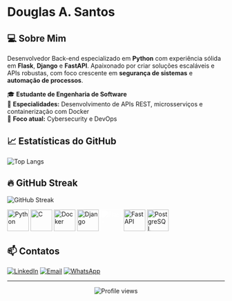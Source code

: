 # Douglas A. Santos

## 💻 Sobre Mim

Desenvolvedor Back-end especializado em **Python** com experiência sólida em **Flask**, **Django** e **FastAPI**. Apaixonado por criar soluções escaláveis e APIs robustas, com foco crescente em **segurança de sistemas** e **automação de processos**.

🎓 **Estudante de Engenharia de Software**  
🔧 **Especialidades:** Desenvolvimento de APIs REST, microsserviços e containerização com Docker  
🚀 **Foco atual:** Cybersecurity e DevOps

## 📈 Estatísticas do GitHub

![Top Langs](https://github-readme-stats.vercel.app/api/top-langs/?username=CodeByDouglas&layout=compact&theme=dark)

## 🔥 GitHub Streak

![GitHub Streak](https://streak-stats.demolab.com/?user=CodeByDouglas&theme=dark)

<p align="left">
  <img src="https://cdn.jsdelivr.net/gh/devicons/devicon/icons/python/python-original.svg" alt="Python" width="50" height="50"/>
  <img src="https://cdn.jsdelivr.net/gh/devicons/devicon/icons/c/c-original.svg" alt="C" width="50" height="50"/>
  <img src="https://cdn.jsdelivr.net/gh/devicons/devicon/icons/docker/docker-original.svg" alt="Docker" width="50" height="50"/>
  <img src="https://cdn.jsdelivr.net/gh/devicons/devicon/icons/django/django-plain.svg" alt="Django" width="50" height="50"/>
  <img src="https://cdn.jsdelivr.net/gh/devicons/devicon/icons/flask/flask-original.svg" alt="Flask" width="50" height="50" style="filter: brightness(0) invert(1);"/>
  <img src="https://cdn.jsdelivr.net/gh/devicons/devicon/icons/fastapi/fastapi-original.svg" alt="FastAPI" width="50" height="50"/>
  <img src="https://cdn.jsdelivr.net/gh/devicons/devicon/icons/postgresql/postgresql-original.svg" alt="PostgreSQL" width="50" height="50"/>
</p>

## 📫 Contatos

[![LinkedIn](https://img.shields.io/badge/LinkedIn-0077B5?style=for-the-badge&logo=linkedin&logoColor=white)](https://www.linkedin.com/in/douglas-almeida-dos-santos-0723152aa)
[![Email](https://img.shields.io/badge/Email-douglas.ofc.2004@gmail.com-D14836?style=for-the-badge&logo=gmail&logoColor=white)](mailto:douglas.ofc.2004@gmail.com)
[![WhatsApp](https://img.shields.io/badge/WhatsApp-25D366?style=for-the-badge&logo=whatsapp&logoColor=white)](https://wa.me/5562993977594)

---

<div align="center">
  <img src="https://komarev.com/ghpvc/?username=CodeByDouglas&color=0077B5&style=flat-square&label=Visualizações+do+Perfil" alt="Profile views"/>
</div>
